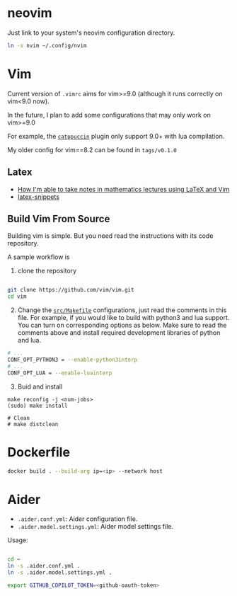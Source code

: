 # neovim

Just link to your system's neovim configuration directory.

```bash
ln -s nvim ~/.config/nvim
```

# Vim

Current version of `.vimrc` aims for vim>=9.0 (although it runs correctly on vim<9.0 now).

In the future, I plan to add some configurations that may only work on vim>=9.0

For example, the [`catppuccin`](https://github.com/catppuccin/nvim) plugin only support 9.0+ with lua compilation.

My older config for vim==8.2 can be found in `tags/v0.1.0`

## Latex

- [How I'm able to take notes in mathematics lectures using LaTeX and Vim](https://castel.dev/post/lecture-notes-1/)
- [latex-snippets](https://github.com/gillescastel/latex-snippets)

## Build Vim From Source

Building vim is simple. But you need read the instructions with its code repository.

A sample workflow is

1. clone the repository

```bash

git clone https://github.com/vim/vim.git
cd vim
```

2. Change the [`src/Makefile`](https://github.com/vim/vim/blob/d3ff129ce8c68770c47d72ab3f30a21c19530eee/src/Makefile) configurations, just read the comments in this file. For example, if you would like to build with python3 and lua support. You can turn on corresponding options as below. Make sure to read the comments above and install required development libraries of python and lua.

```bash
# ...
CONF_OPT_PYTHON3 = --enable-python3interp
# ...
CONF_OPT_LUA = --enable-luainterp

```

3. Buid and install

```
make reconfig -j <num-jobs>
(sudo) make install

# Clean
# make distclean
```

# Dockerfile

```bash
docker build . --build-arg ip=<ip> --network host
```

# Aider

- `.aider.conf.yml`: Aider configuration file.
- `.aider.model.settings.yml`: Aider model settings file.

Usage:

```bash

cd ~
ln -s .aider.conf.yml .
ln -s .aider.model.settings.yml .

export GITHUB_COPILOT_TOKEN=<github-oauth-token>
```
